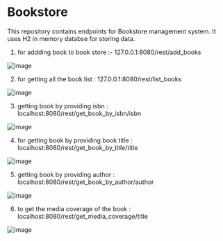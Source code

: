 # Bookstore
This repository contains endpoints for Bookstore management system.
It uses H2 in memory databse for storing data.


1. for addding book to book store :- 127.0.0.1:8080/rest/add_books


![image](https://user-images.githubusercontent.com/20955975/82142796-9ad0a680-985c-11ea-8d12-0c341ca1143e.png)

2. for getting all the book list : 127.0.0.1:8080/rest/list_books


![image](https://user-images.githubusercontent.com/20955975/82142911-86d97480-985d-11ea-9d0c-1da967f4e713.png)

3. getting book by providing isbn : localhost:8080/rest/get_book_by_isbn/isbn

![image](https://user-images.githubusercontent.com/20955975/82143006-4e866600-985e-11ea-991e-bb48915953a9.png)

4. for getting book by providing book title : localhost:8080/rest/get_book_by_title/title

![image](https://user-images.githubusercontent.com/20955975/82143103-fac84c80-985e-11ea-84eb-1ccd42f71c28.png)

5. getting book by providing author : localhost:8080/rest/get_book_by_author/author

![image](https://user-images.githubusercontent.com/20955975/82143203-bc7f5d00-985f-11ea-871f-5dcea157e0d7.png)

6. to get the media coverage of the book : localhost:8080/rest/get_media_coverage/title

![image](https://user-images.githubusercontent.com/20955975/82143245-13853200-9860-11ea-8256-5225c8e480ca.png)

